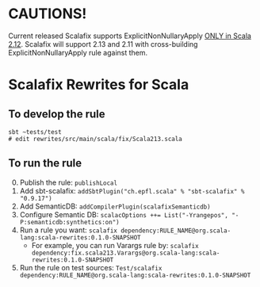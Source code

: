 # CAUTIONS!
Current released Scalafix supports ExplicitNonNullaryApply [ONLY in Scala 2.12](https://github.com/scala/scala-rewrites/issues/31). 
Scalafix will support 2.13 and 2.11 with cross-building ExplicitNonNullaryApply rule against them.  

# Scalafix Rewrites for Scala

## To develop the rule

```
sbt ~tests/test
# edit rewrites/src/main/scala/fix/Scala213.scala
```

## To run the rule

0. Publish the rule: `publishLocal`
1. Add sbt-scalafix: `addSbtPlugin("ch.epfl.scala" % "sbt-scalafix" % "0.9.17")`
2. Add SemanticDB: `addCompilerPlugin(scalafixSemanticdb)`
3. Configure Semantic DB: `scalacOptions ++= List("-Yrangepos", "-P:semanticdb:synthetics:on")`
4. Run a rule you want: `scalafix dependency:RULE_NAME@org.scala-lang:scala-rewrites:0.1.0-SNAPSHOT`
   - For example, you can run Varargs rule by: `scalafix dependency:fix.scala213.Varargs@org.scala-lang:scala-rewrites:0.1.0-SNAPSHOT` 
5. Run the rule on test sources: `Test/scalafix dependency:RULE_NAME@org.scala-lang:scala-rewrites:0.1.0-SNAPSHOT`
